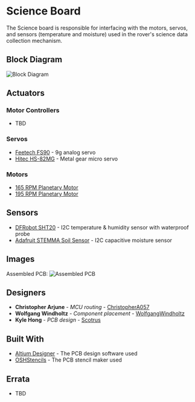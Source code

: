 # Science Board

The Science board is responsible for interfacing with the motors, servos, and sensors (temperature and moisture) used in the rover's science data collection mechanism.

## Block Diagram

![Block Diagram](https://github.com/uwrobotics/MarsRover2020-PCB/blob/master/Projects/Science/Rev1/images/Science_Block_Diagram.png)

## Actuators

### Motor Controllers

* TBD

### Servos

* [Feetech FS90](https://www.pololu.com/product/2818) - 9g analog servo
* [Hitec HS-82MG](https://hitecrcd.com/products/servos/micro-and-mini-servos/analog-micro-and-mini-servos/hs-82mg/product) - Metal gear micro servo 

### Motors

* [165 RPM Planetary Motor](https://www.servocity.com/165-rpm-hd-premium-planetary-gear-motor-w-encoder)
* [195 RPM Planetary Motor](https://www.servocity.com/195-rpm-premium-planetary-gear-motor)

## Sensors

* [DFRobot SHT20](https://wiki.dfrobot.com/SHT20_I2C_Temperature_%26_Humidity_Sensor__Waterproof_Probe__SKU__SEN0227) - I2C temperature & humidity sensor with waterproof probe
* [Adafruit STEMMA Soil Sensor](https://www.adafruit.com/product/4026) - I2C capacitive moisture sensor

## Images

Assembled PCB:
![Assembled PCB](https://github.com/uwrobotics/MarsRover2020-PCB/blob/master/Projects/Science/Rev1/images/Assembled_Science_Board_Rev1.jpg)

## Designers

* **Christopher Arjune** - *MCU routing* - [ChristopherA057](https://github.com/ChristopherA057)
* **Wolfgang Windholtz** - *Component placement* - [WolfgangWindholtz](https://github.com/WolfgangWindholtz)
* **Kyle Hong** - *PCB design* - [Scotrus](https://github.com/Scotrus)

## Built With

* [Altium Designer](https://www.altium.com/) - The PCB design software used
* [OSHStencils](https://www.oshstencils.com/) - The PCB stencil maker used


## Errata

* TBD
